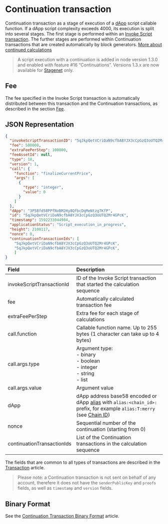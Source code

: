 # Continuation transaction

Continuation transaction as a stage of execution of a [dApp](/ru/blockchain/account/dapp) script callable function. If a dApp script complexity exceeds 4000, its execution is split into several stages. The first stage is performed within an [Invoke Script transaction](/en/blockchain/transaction-type/invoke-script-transaction). The further stages are performed within Continuation transactions that are created automatically by block generators. [More about continued calculations](/en/ride/advanced/continuation)

> A script execution with a continuation is added in node version 1.3.0 and enabled with feature #16 “Continuations”. Versions 1.3.x are now available for [Stagenet](/en/blockchain/blockchain-network/) only.

## Fee

The fee specified in the Invoke Script transaction is automatically distributed between this transaction and the Continuation transactions, as described in the section [Fee](/en/ride/advanced/continuation#fee).

## JSON Representation

```json
{
  "invokeScriptTransactionID": "5qJkpQetVCriDaN9cfbA8YJX3cCpGzQ3oUTQ2Mr4GPcK",
  "fee": 500000,
  "extraFeePerStep": 100000,
  "feeAssetId": null,
  "type": 18,
  "version": 1,
  "call": {
    "function": "finalizeCurrentPrice",
    "args": [
      {
        "type": "integer",
        "value": 0
      }
    ]
  },
  "dApp": "3P5Bfd58PPfNvBM2Hy8QfbcDqMeNtzg7KfP",
  "id": "5qJkpQetVCriDaN9cfbA8YJX3cCpGzQ3oUTQ2Mr4GPcK",
  "timestamp": 1592233044984,
  "applicationStatus": "Script_execution_in_progress",
  "height": 2108117,
  "nonce": 0,
  "сontinuationTransactionIds": [
    "5qJkpQetVCriDaN9cfbA8YJX3cCpGzQ3oUTQ2Mr4GPcK",
    "5qJkpQetVCriDaN9cfbA8YJX3cCpGzQ3oUTQ2Mr4GPcK",
    ]
}
```


| Field | Description |
| :--- | :--- |
| invokeScriptTransactionId | ID of the Invoke Script transaction that started the calculation sequence |
| fee | Automatically calculated transaction fee |
| extraFeePerStep |  Extra fee for each stage of calculations |
| call.function | Callable function name. Up to 255 bytes (1 character can take up to 4 bytes) |
| call.args.type | Argument type:<br>- binary<br>- boolean<br>- integer<br>- string<br>- list |
| call.args.value | Argument value |
| dApp | dApp address base58 encoded or dApp [alias](/en/blockchain/account/alias) with `alias:<chain_id>:` prefix, for example `alias:T:merry` (see [Chain ID](/en/blockchain/blockchain-network/#chain-id)) |
| nonce |  Sequential number of the continuation (starting from 0) |
| сontinuationTransactionIds | List of the Continuation transactions in the calculation sequence |

The fields that are common to all types of transactions are described in the [Transaction](/en/blockchain/transaction/#json-representation) article.

> Please note: a Continuation transaction is not sent on behalf of any account, therefere it does not have the `senderPublicKey` and `proofs` fields, as well as `timestamp` and `version` fields.

## Binary Format

See the [Continuation Transaction Binary Format](/en/blockchain/binary-format/transaction-binary-format/continuation-transaction-binary-format) article.
